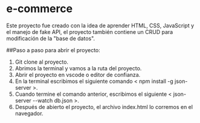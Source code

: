 # e-commerce

Este proyecto fue creado con la idea de aprender HTML, CSS, JavaScript y el manejo de fake API, el proyecto también contiene un CRUD para modificación de la "base de datos".

##Paso a paso para abrir el proyecto: 
  1. Git clone al proyecto.
  2. Abrimos la terminal y vamos a la ruta del proyecto.
  3. Abrir el proyecto en vscode o editor de confianza.
  4. En la terminal escribimos el siguiente comando < npm install -g json-server >.
  5. Cuando termine el comando anterior, escribimos el siguiente < json-server --watch db.json >.
  6. Después de abierto el proyecto, el archivo index.html lo corremos en el navegador.
